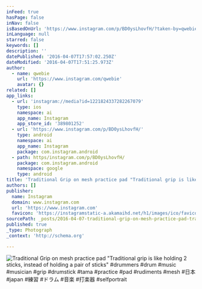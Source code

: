 ```yaml
---
inFeed: true
hasPage: false
inNav: false
isBasedOnUrl: 'https://www.instagram.com/p/BD0ysLhovfH/?taken-by=qwebie'
inLanguage: null
starred: false
keywords: []
description: ''
datePublished: '2016-04-07T17:57:02.250Z'
dateModified: '2016-04-07T17:51:25.973Z'
author:
  - name: qwebie
    url: 'https://www.instagram.com/qwebie'
    avatar: {}
related: []
app_links:
  - url: 'instagram://media?id=1221824337282267079'
    type: ios
    namespace: ai
    app_name: Instagram
    app_store_id: '389801252'
  - url: 'https://www.instagram.com/p/BD0ysLhovfH/'
    type: android
    namespace: ai
    app_name: Instagram
    package: com.instagram.android
  - path: https/instagram.com/p/BD0ysLhovfH/
    package: com.instagram.android
    namespace: google
    type: android
title: 'Traditional Grip on mesh practice pad "Traditional grip is like holding 2 sticks, instead of holding a pair of sticks" #drummers #drum #music #musician #grip #drumstick #tama #practice #pad #rudiments #mesh #日本 #japan #練習 #ドラム #音楽 #打楽器 #selfportrait'
authors: []
publisher:
  name: Instagram
  domain: www.instagram.com
  url: 'https://www.instagram.com'
  favicon: 'https://instagramstatic-a.akamaihd.net/h1/images/ico/favicon.ico/7cdab0872b15.ico'
sourcePath: _posts/2016-04-07-traditional-grip-on-mesh-practice-pad-traditional-grip-is-l.md
published: true
_type: Photograph
_context: 'http://schema.org'

---
```

![Traditional Grip on mesh practice pad "Traditional grip is like holding 2 sticks, instead of holding a pair of sticks" #drummers #drum #music #musician #grip #drumstick #tama #practice #pad #rudiments #mesh #日本 #japan #練習 #ドラム #音楽 #打楽器 #selfportrait](https://s3-us-west-2.amazonaws.com/the-grid-img/p/addd86549d1bb6bcce213354aca345727655d742.jpg)